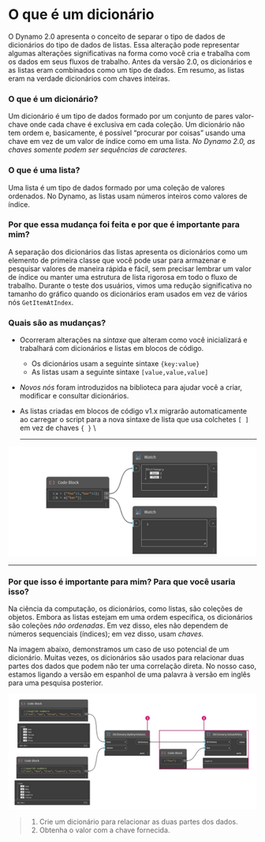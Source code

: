 # O que é um dicionário

O Dynamo 2.0 apresenta o conceito de separar o tipo de dados de dicionários do tipo de dados de listas. Essa alteração pode representar algumas alterações significativas na forma como você cria e trabalha com os dados em seus fluxos de trabalho. Antes da versão 2.0, os dicionários e as listas eram combinados como um tipo de dados. Em resumo, as listas eram na verdade dicionários com chaves inteiras.

### **O que é um dicionário?**

Um dicionário é um tipo de dados formado por um conjunto de pares valor-chave onde cada chave é exclusiva em cada coleção. Um dicionário não tem ordem e, basicamente, é possível “procurar por coisas” usando uma chave em vez de um valor de índice como em uma lista. _No Dynamo 2.0, as chaves somente podem ser sequências de caracteres._

### **O que é uma lista?**

Uma lista é um tipo de dados formado por uma coleção de valores ordenados. No Dynamo, as listas usam números inteiros como valores de índice.

### **Por que essa mudança foi feita e por que é importante para mim?**

A separação dos dicionários das listas apresenta os dicionários como um elemento de primeira classe que você pode usar para armazenar e pesquisar valores de maneira rápida e fácil, sem precisar lembrar um valor de índice ou manter uma estrutura de lista rigorosa em todo o fluxo de trabalho. Durante o teste dos usuários, vimos uma redução significativa no tamanho do gráfico quando os dicionários eram usados em vez de vários nós `GetItemAtIndex`.

### **Quais são as mudanças?**

* Ocorreram alterações na _sintaxe_ que alteram como você inicializará e trabalhará com dicionários e listas em blocos de código.
   * Os dicionários usam a seguinte sintaxe `{key:value}`
   * As listas usam a seguinte sintaxe `[value,value,value]`
* _Novos nós_ foram introduzidos na biblioteca para ajudar você a criar, modificar e consultar dicionários.
* As listas criadas em blocos de código v1.x migrarão automaticamente ao carregar o script para a nova sintaxe de lista que usa colchetes `[ ]` em vez de chaves `{ }` \\

   ***

![](<../images/5-5/1/what is a dictionary - what are the changes (1).jpg>)

***

### **Por que isso é importante para mim? Para que você usaria isso?**

Na ciência da computação, os dicionários, como listas, são coleções de objetos. Embora as listas estejam em uma ordem específica, os dicionários são coleções _não ordenadas_. Em vez disso, eles não dependem de números sequenciais (índices); em vez disso, usam _chaves._

Na imagem abaixo, demonstramos um caso de uso potencial de um dicionário. Muitas vezes, os dicionários são usados para relacionar duas partes dos dados que podem não ter uma correlação direta. No nosso caso, estamos ligando a versão em espanhol de uma palavra à versão em inglês para uma pesquisa posterior.

![](<../images/5-5/1/what is a dictionary - what would you use these for.jpg>)

> 1. Crie um dicionário para relacionar as duas partes dos dados.
> 2. Obtenha o valor com a chave fornecida.
